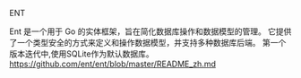 ENT

Ent 是一个用于 Go 的实体框架，旨在简化数据库操作和数据模型的管理。
它提供了一个类型安全的方式来定义和操作数据模型，并支持多种数据库后端。
第一个版本迭代中,使用SQLite作为默认数据库。
https://github.com/ent/ent/blob/master/README_zh.md